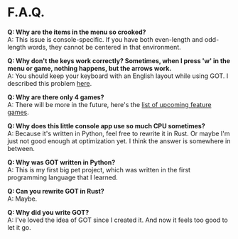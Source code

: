 # F.A.Q.

**Q: Why are the items in the menu so crooked?**  
A: This issue is console-specific. If you have both even-length and odd-length words, they cannot be centered in that environment.

**Q: Why don't the keys work correctly? Sometimes, when I press 'w' in the menu or game, nothing happens, but the arrows work.**  
A: You should keep your keyboard with an English layout while using GOT. I described this problem [here](link-to-twitter-post).

**Q: Why are there only 4 games?**  
A: There will be more in the future, here's the [list of upcoming feature games](https://github.com/zluuba/games-of-terminal/tree/main/docs/upcoming-features.md). 

**Q: Why does this little console app use so much CPU sometimes?**  
A: Because it's written in Python, feel free to rewrite it in Rust. Or maybe I'm just not good enough at optimization yet. 
I think the answer is somewhere in between.

**Q: Why was GOT written in Python?**  
A: This is my first big pet project, which was written in the first programming language that I learned.

**Q: Can you rewrite GOT in Rust?**  
A: Maybe.

**Q: Why did you write GOT?**  
A: I've loved the idea of GOT since I created it. And now it feels too good to let it go.
